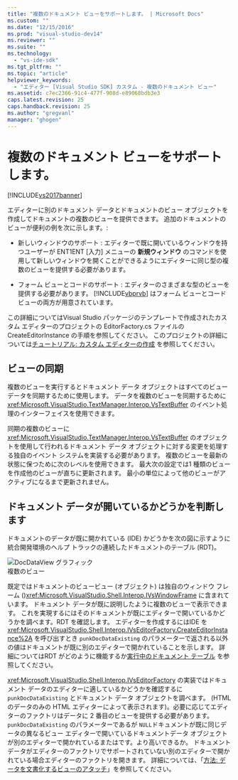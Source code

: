 ```yaml
---
title: "複数のドキュメント ビューをサポートします。 | Microsoft Docs"
ms.custom: ""
ms.date: "12/15/2016"
ms.prod: "visual-studio-dev14"
ms.reviewer: ""
ms.suite: ""
ms.technology: 
  - "vs-ide-sdk"
ms.tgt_pltfrm: ""
ms.topic: "article"
helpviewer_keywords: 
  - "エディター [Visual Studio SDK] カスタム - 複数のドキュメント ビュー"
ms.assetid: c7ec2366-91c4-477f-908d-e89068bdb3e3
caps.latest.revision: 25
caps.handback.revision: 25
ms.author: "gregvanl"
manager: "ghogen"
---
```

# 複数のドキュメント ビューをサポートします。
[!INCLUDE[vs2017banner](../code-quality/includes/vs2017banner.md)]

エディターに別のドキュメント データとドキュメントのビュー オブジェクトを作成してドキュメントの複数のビューを提供できます。  追加のドキュメントのビューが便利の例を次に示します。:  
  
-   新しいウィンドウのサポート : エディターで既に開いているウィンドウを持つユーザーが ENT1ENT \[入力\] メニューの  **新規ウィンドウ**  のコマンドを使用して新しいウィンドウを開くことができるようにエディターに同じ型の複数のビューを提供する必要があります。  
  
-   フォーム ビューとコードのサポート : エディターのさまざまな型のビューを提供する必要があります。  [!INCLUDE[vbprvb](../code-quality/includes/vbprvb_md.md)] はフォーム ビューとコード ビューの両方が用意されています。  
  
 この詳細についてはVisual Studio パッケージのテンプレートで作成されたカスタム エディターのプロジェクトの EditorFactory.cs ファイルの CreateEditorInstance の手順を参照してください。  このプロジェクトの詳細については[チュートリアル: カスタム エディターの作成](../extensibility/walkthrough-creating-a-custom-editor.md) を参照してください。  
  
## ビューの同期  
 複数のビューを実行するとドキュメント データ オブジェクトはすべてのビュー データを同期するために使用します。  データを複数のビューを同期するために <xref:Microsoft.VisualStudio.TextManager.Interop.VsTextBuffer> のイベント処理のインターフェイスを使用できます。  
  
 同期の複数のビューに <xref:Microsoft.VisualStudio.TextManager.Interop.VsTextBuffer> のオブジェクトを使用して行われるドキュメント データ オブジェクトに対する変更を処理する独自のイベント システムを実装する必要があります。  複数のビューを最新の状態に保つために次のレベルを使用できます。  最大次の設定では1 種類のビューを作成他のビューが直ちに更新されます。  最小の単位によって他のビューがアクティブになるまで更新されません。  
  
## ドキュメント データが開いているかどうかを判断します  
 ドキュメントのデータが既に開かれている \(IDE\) かどうかを次の図に示すように統合開発環境のヘルプ トラックの連続したドキュメントのテーブル \(RDT\)。  
  
 ![DocDataView グラフィック](../extensibility/media/docdataview.png "Docdataview")  
複数のビュー  
  
 既定ではドキュメントのビュービュー \(オブジェクト\) は独自のウィンドウ フレーム \(\)<xref:Microsoft.VisualStudio.Shell.Interop.IVsWindowFrame> に含まれています。  ドキュメント データが既に説明したように複数のビューで表示できます。  これを実現するにはそのドキュメントが既にエディターで開いているかどうかを調べます。RDT を確認します。  エディターを作成するにはIDE を <xref:Microsoft.VisualStudio.Shell.Interop.IVsEditorFactory.CreateEditorInstance%2A> を呼び出すとき `punkDocDataExisting` のパラメーターで返される以外の値はドキュメントが既に別のエディターで開かれていることを示します。  詳細についてはRDT がどのように機能するか[実行中のドキュメント テーブル](../extensibility/internals/running-document-table.md) を参照してください。  
  
 <xref:Microsoft.VisualStudio.Shell.Interop.IVsEditorFactory> の実装ではドキュメント データのエディターに適しているかどうかを確認するに `punkDocDataExisting` とドキュメント データ オブジェクトを調べます。  \(HTML のデータのみの HTML エディターによって表示されます\)。必要に応じてエディターのファクトリはデータに 2 番目のビューを提供する必要があります。  `punkDocDataExisting` のパラメーターであるが `NULL`ドキュメントが既に同じデータの異なるビュー エディターで開いているドキュメントデータ オブジェクトが別のエディターで開かれているまたはです。より高いできるか。  ドキュメント データがエディターのファクトリでサポートされていない別のエディターで開かれている場合エディターのファクトリを開きます。  詳細については、「[方法: データを文書化するビューのアタッチ](../extensibility/how-to-attach-views-to-document-data.md)」を参照してください。
